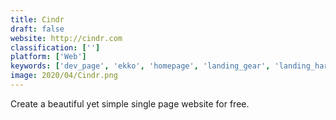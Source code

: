 ```yaml
---
title: Cindr
draft: false 
website: http://cindr.com
classification: ['']
platform: ['Web']
keywords: ['dev_page', 'ekko', 'homepage', 'landing_gear', 'landing_harbor', 'makerpad', 'mightycall', 'squarespace_coverpages', 'tilda_publishing_animations', 'tux', 'webware.io', 'woo_websites', 'zitecraft', 'about.me']
image: 2020/04/Cindr.png
---
```

Create a beautiful yet simple single page website for free.